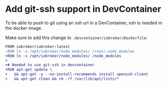 # Add git-ssh support in DevContainer

To be able to push to git using an ssh url in a DevContainer, ssh is needed in the docker image. 

Make sure to add this change to `.devcontainer/iobroker/Dockerfile`:

```diff
FROM iobroker/iobroker:latest
-RUN ln -s /opt/iobroker/node_modules/ /root/.node_modules
+RUN ln -s /opt/iobroker/node_modules/ /node_modules
+
+# Needed to use git-ssh in devcontainer
+RUN apt-get update \
+	&& apt-get -y --no-install-recommends install openssh-client
+   && apt-get clean && rm -rf /var/lib/apt/lists/*
```

